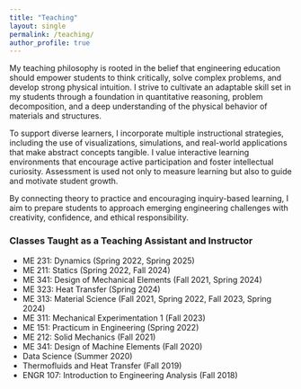 ```yaml
---
title: "Teaching"
layout: single 
permalink: /teaching/
author_profile: true 
---
```


My teaching philosophy is rooted in the belief that engineering education should empower students to think critically, solve complex problems, and develop strong physical intuition. I strive to cultivate an adaptable skill set in my students through a foundation in quantitative reasoning, problem decomposition, and a deep understanding of the physical behavior of materials and structures.

To support diverse learners, I incorporate multiple instructional strategies, including the use of visualizations, simulations, and real-world applications that make abstract concepts tangible. I value interactive learning environments that encourage active participation and foster intellectual curiosity. Assessment is used not only to measure learning but also to guide and motivate student growth.

By connecting theory to practice and encouraging inquiry-based learning, I aim to prepare students to approach emerging engineering challenges with creativity, confidence, and ethical responsibility.

<div class="custom-teaching-list" markdown="1">

### Classes Taught as a Teaching Assistant and Instructor

* ME 231: Dynamics (Spring 2022, Spring 2025)
* ME 211: Statics (Spring 2022, Fall 2024)
* ME 341: Design of Mechanical Elements (Fall 2021, Spring 2024)
* ME 323: Heat Transfer (Spring 2024)
* ME 313: Material Science (Fall 2021, Spring 2022, Fall 2023, Spring 2024)
* ME 311: Mechanical Experimentation 1 (Fall 2023)
* ME 151: Practicum in Engineering (Spring 2022)
* ME 212: Solid Mechanics (Fall 2021)
* ME 341: Design of Machine Elements (Fall 2020)
* Data Science (Summer 2020)
* Thermofluids and Heat Transfer (Fall 2019)
* ENGR 107: Introduction to Engineering Analysis (Fall 2018)

</div>